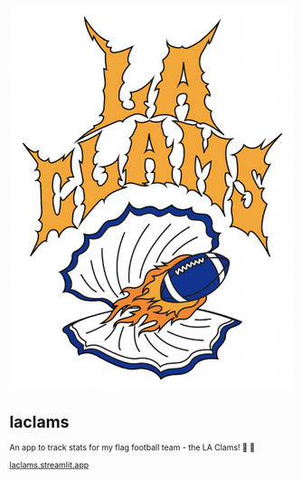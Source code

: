 ![Logo](logo.png)

# laclams

An app to track stats for my flag football team - the LA Clams! 🏈 🦪

[laclams.streamlit.app](https://laclams.streamlit.app)



